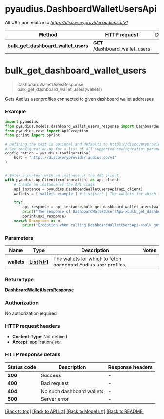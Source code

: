 # pyaudius.DashboardWalletUsersApi

All URIs are relative to *https://discoveryprovider.audius.co/v1*

Method | HTTP request | Description
------------- | ------------- | -------------
[**bulk_get_dashboard_wallet_users**](DashboardWalletUsersApi.md#bulk_get_dashboard_wallet_users) | **GET** /dashboard_wallet_users | 


# **bulk_get_dashboard_wallet_users**
> DashboardWalletUsersResponse bulk_get_dashboard_wallet_users(wallets)



Gets Audius user profiles connected to given dashboard wallet addresses

### Example


```python
import pyaudius
from pyaudius.models.dashboard_wallet_users_response import DashboardWalletUsersResponse
from pyaudius.rest import ApiException
from pprint import pprint

# Defining the host is optional and defaults to https://discoveryprovider.audius.co/v1
# See configuration.py for a list of all supported configuration parameters.
configuration = pyaudius.Configuration(
    host = "https://discoveryprovider.audius.co/v1"
)


# Enter a context with an instance of the API client
with pyaudius.ApiClient(configuration) as api_client:
    # Create an instance of the API class
    api_instance = pyaudius.DashboardWalletUsersApi(api_client)
    wallets = ['wallets_example'] # List[str] | The wallets for which to fetch connected Audius user profiles.

    try:
        api_response = api_instance.bulk_get_dashboard_wallet_users(wallets)
        print("The response of DashboardWalletUsersApi->bulk_get_dashboard_wallet_users:\n")
        pprint(api_response)
    except Exception as e:
        print("Exception when calling DashboardWalletUsersApi->bulk_get_dashboard_wallet_users: %s\n" % e)
```



### Parameters


Name | Type | Description  | Notes
------------- | ------------- | ------------- | -------------
 **wallets** | [**List[str]**](str.md)| The wallets for which to fetch connected Audius user profiles. | 

### Return type

[**DashboardWalletUsersResponse**](DashboardWalletUsersResponse.md)

### Authorization

No authorization required

### HTTP request headers

 - **Content-Type**: Not defined
 - **Accept**: application/json

### HTTP response details

| Status code | Description | Response headers |
|-------------|-------------|------------------|
**200** | Success |  -  |
**400** | Bad request |  -  |
**404** | No such dashboard wallets |  -  |
**500** | Server error |  -  |

[[Back to top]](#) [[Back to API list]](../README.md#documentation-for-api-endpoints) [[Back to Model list]](../README.md#documentation-for-models) [[Back to README]](../README.md)

